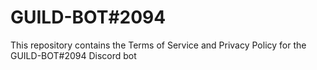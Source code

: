 # GUILD-BOT#2094
This repository contains the Terms of Service and Privacy Policy for the GUILD-BOT#2094 Discord bot
